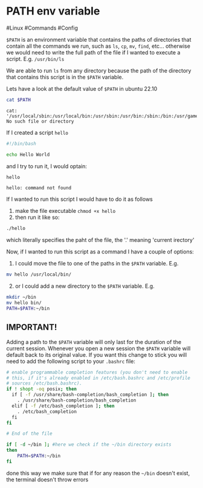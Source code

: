 # PATH env variable
#Linux #Commands #Config

`$PATH` is an environment variable that contains the paths of directories that contain all the commands we run, such as `ls`, `cp`, `mv`, `find`, etc... otherwise we would need to write the full path of the file if I wanted to execute a script. E.g. `/usr/bin/ls` 

We are able to run `ls` from any directory because the path of the directory that contains this script is in the `$PATH` variable.

Lets have a look at the default value of `$PATH` in ubuntu 22.10
```bash
cat $PATH
```
```
cat: '/usr/local/sbin:/usr/local/bin:/usr/sbin:/usr/bin:/sbin:/bin:/usr/games:/usr/local/games:/snap/bin': No such file or directory
```

If I created a script `hello`
```bash
#!/bin/bash

echo Hello World

```

and I try to run it, I would optain:
```bash
hello
```
```
hello: command not found
```

If I wanted to run this script I would have to do it as follows
1. make the file executable `chmod +x hello`
2. then run it like so:
```bash
./hello
```
which literally specifies the paht of the file, the '.' meaning 'current irectory'

Now, if I wanted to run this script as a command I have a couple of options:
1. I could move the file to one of the paths in the `$PATH` variable. 
E.g. 
```bash
mv hello /usr/local/bin/
```

2. or I could add a new directory to the `$PATH` variable. E.g.
```bash
mkdir ~/bin
mv hello bin/
PATH=$PATH:~/bin  
```

## IMPORTANT!
Adding a path to the `$PATH` variable will only last for the duration of the current session. Whenever you open a new session the `$PATH` variable will default back to its original value.
If you want this change to stick you will need to add the following script to your `.bashrc` file:

```bash
# enable programmable completion features (you don't need to enable
# this, if it's already enabled in /etc/bash.bashrc and /etc/profile
# sources /etc/bash.bashrc).
if ! shopt -oq posix; then
  if [ -f /usr/share/bash-completion/bash_completion ]; then
    . /usr/share/bash-completion/bash_completion
  elif [ -f /etc/bash_completion ]; then
    . /etc/bash_completion
  fi
fi

# End of the file

if [ -d ~/bin ]; #here we check if the ~/bin directory exists
then
	PATH=$PATH:~/bin
fi

```

done this way we make sure that if for any reason the `~/bin` doesn't exist, the terminal doesn't throw errors